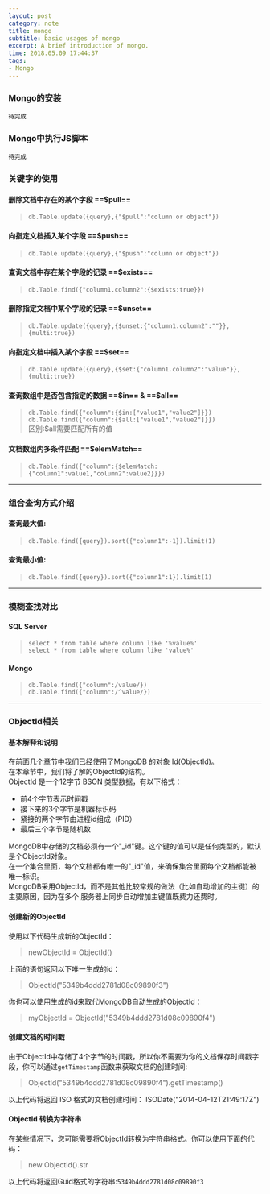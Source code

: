 ```yaml
---
layout: post
category: note
title: mongo
subtitle: basic usages of mongo
excerpt: A brief introduction of mongo.
time: 2018.05.09 17:44:37
tags:
- Mongo
---
```


### Mongo的安装
`待完成`
### Mongo中执行JS脚本
`待完成`
### 关键字的使用
#### 删除文档中存在的某个字段 ==$pull==
> `db.Table.update({query},{"$pull":"column or object"})`
#### 向指定文档插入某个字段 ==$push==
> `db.Table.update({query},{"$push":"column or object"})`
#### 查询文档中存在某个字段的记录 ==$exists==
> `db.Table.find({"column1.column2":{$exists:true}})`
#### 删除指定文档中某个字段的记录 ==$unset==
>`db.Table.update({query},{$unset:{"column1.column2":""}},{multi:true})`
#### 向指定文档中插入某个字段 ==$set==
>`db.Table.update({query},{$set:{"column1.column2":"value"}},{multi:true})`
#### 查询数组中是否包含指定的数据 ==$in== & ==$all==
>`db.Table.find({"column":{$in:["value1","value2"]}})`  
>`db.Table.find({"column":{$all:["value1","value2"]}})`  
区别:$all需要匹配所有的值

#### 文档数组内多条件匹配 ==$elemMatch==
>`db.Table.find({"column":{$elemMatch:{"column1":value1,"column2":value2}}})`

---
### 组合查询方式介绍
#### 查询最大值:
>`db.Table.find({query}).sort({"column1":-1}).limit(1)`
#### 查询最小值:
>`db.Table.find({query}).sort({"column1":1}).limit(1)`
---
### 模糊查找对比
#### SQL Server
>`select * from table where column like '%value%'`  
>`select * from table where column like 'value%'`
#### Mongo
>`db.Table.find({"column":/value/})`  
>`db.Table.find({"column":/^value/})`
---
### ObjectId相关
#### 基本解释和说明
在前面几个章节中我们已经使用了MongoDB 的对象 Id(ObjectId)。  
在本章节中，我们将了解的ObjectId的结构。  
ObjectId 是一个12字节 BSON 类型数据，有以下格式：  
- 前4个字节表示时间戳
- 接下来的3个字节是机器标识码
- 紧接的两个字节由进程id组成（PID）
- 最后三个字节是随机数

MongoDB中存储的文档必须有一个"_id"键。这个键的值可以是任何类型的，默认是个ObjectId对象。  
在一个集合里面，每个文档都有唯一的"_id"值，来确保集合里面每个文档都能被唯一标识。  
MongoDB采用ObjectId，而不是其他比较常规的做法（比如自动增加的主键）的主要原因，因为在多个 服务器上同步自动增加主键值既费力还费时。  

#### 创建新的ObjectId
使用以下代码生成新的ObjectId：
> newObjectId = ObjectId()  

上面的语句返回以下唯一生成的id：  
> ObjectId("5349b4ddd2781d08c09890f3")

你也可以使用生成的id来取代MongoDB自动生成的ObjectId：

> myObjectId = ObjectId("5349b4ddd2781d08c09890f4")

#### 创建文档的时间戳
由于ObjectId中存储了4个字节的时间戳，所以你不需要为你的文档保存时间戳字段，你可以通过`getTimestamp`函数来获取文档的创建时间:
> ObjectId("5349b4ddd2781d08c09890f4").getTimestamp()

以上代码将返回 ISO 格式的文档创建时间：
ISODate("2014-04-12T21:49:17Z")

#### ObjectId 转换为字符串
在某些情况下，您可能需要将ObjectId转换为字符串格式。你可以使用下面的代码：
> new ObjectId().str

以上代码将返回Guid格式的字符串:`5349b4ddd2781d08c09890f3`








